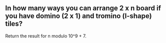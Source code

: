 ## In how many ways you can arrange 2 x n board if you have domino (2 x 1) and tromino (l-shape) tiles?
Return the result for n modulo 10^9 + 7.